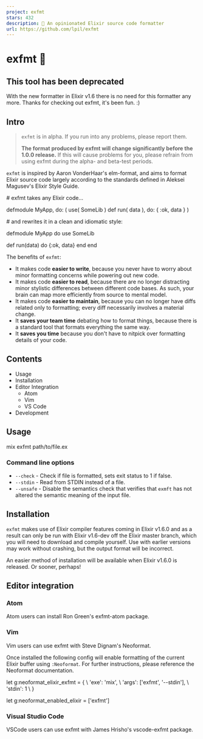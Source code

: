 ```yaml
---
project: exfmt
stars: 432
description: 🌸 An opinionated Elixir source code formatter
url: https://github.com/lpil/exfmt
---
```


exfmt 🌸
========

This tool has been deprecated
-----------------------------

With the new formatter in Elixir v1.6 there is no need for this formatter any more. Thanks for checking out exfmt, it's been fun. :)

Intro
-----

> `exfmt` is in alpha. If you run into any problems, please report them.
> 
> **The format produced by exfmt will change significantly before the 1.0.0 release.** If this will cause problems for you, please refrain from using exfmt during the alpha- and beta-test periods.

`exfmt` is inspired by Aaron VonderHaar's elm-format, and aims to format Elixir source code largely according to the standards defined in Aleksei Magusev's Elixir Style Guide.

\# exfmt takes any Elixir code...

defmodule MyApp, do: (
    use( SomeLib )
    def run( data ), do: {
      :ok,
      data
   }
)

\# and rewrites it in a clean and idiomatic style:

defmodule MyApp do
  use SomeLib

  def run(data) do
    {:ok, data}
  end
end

The benefits of `exfmt`:

-   It makes code **easier to write**, because you never have to worry about minor formatting concerns while powering out new code.
-   It makes code **easier to read**, because there are no longer distracting minor stylistic differences between different code bases. As such, your brain can map more efficiently from source to mental model.
-   It makes code **easier to maintain**, because you can no longer have diffs related only to formatting; every diff necessarily involves a material change.
-   It **saves your team time** debating how to format things, because there is a standard tool that formats everything the same way.
-   It **saves you time** because you don't have to nitpick over formatting details of your code.

Contents
--------

-   Usage
-   Installation
-   Editor Integration
    -   Atom
    -   Vim
    -   VS Code
-   Development

Usage
-----

mix exfmt path/to/file.ex

### Command line options

-   `--check` - Check if file is formatted, sets exit status to 1 if false.
-   `--stdin` - Read from STDIN instead of a file.
-   `--unsafe` - Disable the semantics check that verifies that `exmft` has not altered the semantic meaning of the input file.

Installation
------------

`exfmt` makes use of Elixir compiler features coming in Elixir v1.6.0 and as a result can only be run with Elixir v1.6-dev off the Elixir master branch, which you will need to download and compile yourself. Use with earlier versions may work without crashing, but the output format will be incorrect.

An easier method of installation will be available when Elixir v1.6.0 is released. Or sooner, perhaps!

Editor integration
------------------

### Atom

Atom users can install Ron Green's exfmt-atom package.

### Vim

Vim users can use exfmt with Steve Dignam's Neoformat.

Once installed the following config will enable formatting of the current Elixir buffer using `:Neoformat`. For further instructions, please reference the Neoformat documentation.

let g:neoformat\_elixir\_exfmt \= {
  \\ 'exe': 'mix',
  \\ 'args': \['exfmt', '\--stdin'\],
  \\ 'stdin': 1
  \\ }

let g:neoformat\_enabled\_elixir \= \['exfmt'\]

### Visual Studio Code

VSCode users can use exfmt with James Hrisho's vscode-exfmt package.
